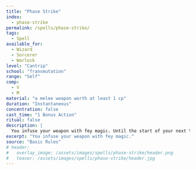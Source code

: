 ```yaml
---
title: "Phase Strike"
index:
  - phase-strike
permalink: /spells/phase-strike/
tags:
  - Spell
available_for:
  - Wizard
  - Sorcerer
  - Warlock
level: "Cantrip"
school: "Transmutation"
range: "Self"
comp:
  - V
  - M
material: "a melee weapon worth at least 1 cp"
duration: "Instantaneous"
concentration: false
cast_time: "1 Bonus Action"
ritual: false
description: |
  You infuse your weapon with fey magic. Until the start of your next turn, immediately before you make an attack with that weapon, you can teleport up to 10 feet to an unoccupied space you can see. You can teleport this way once before each attack you make with the weapon this turn.
excerpt: "You infuse your weapon with fey magic."
source: "Basic Rules"
# header:
#   overlay_image: /assets/images/spells/phase-strike/header.png
#   teaser: /assets/images/spells/phase-strike/header.jpg
---
```

